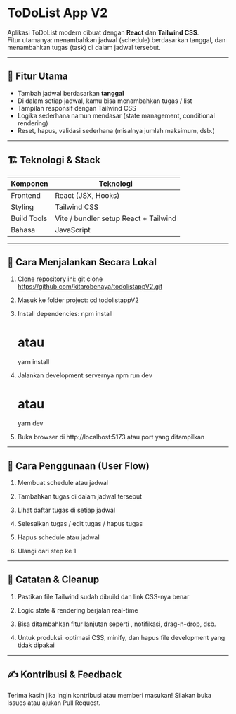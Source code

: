 # ToDoList App V2

Aplikasi ToDoList modern dibuat dengan **React** dan **Tailwind CSS**.  
Fitur utamanya: menambahkan jadwal (schedule) berdasarkan tanggal, dan menambahkan tugas (task) di dalam jadwal tersebut.

---

## 📌 Fitur Utama

- Tambah jadwal berdasarkan **tanggal**  
- Di dalam setiap jadwal, kamu bisa menambahkan tugas / list  
- Tampilan responsif dengan Tailwind CSS  
- Logika sederhana namun mendasar (state management, conditional rendering)  
- Reset, hapus, validasi sederhana (misalnya jumlah maksimum, dsb.)

---

## 🏗️ Teknologi & Stack

| Komponen     | Teknologi                             |
|--------------|---------------------------------------|
| Frontend     | React (JSX, Hooks)                    |
| Styling      | Tailwind CSS                          |
| Build Tools  | Vite / bundler setup React + Tailwind |
| Bahasa       | JavaScript                            |

---

## 🚀 Cara Menjalankan Secara Lokal

1. Clone repository ini:
    git clone https://github.com/kitarobenaya/todolistappV2.git

2. Masuk ke folder project:
    cd todolistappV2

3. Install dependencies:
    npm install
    # atau
    yarn install

4. Jalankan development servernya
    npm run dev
    # atau
    yarn dev

5. Buka browser di http://localhost:5173 atau port yang ditampilkan

---

## 🧪 Cara Penggunaan (User Flow)

1. Membuat schedule atau jadwal

2. Tambahkan tugas di dalam jadwal tersebut

3. Lihat daftar tugas di setiap jadwal

4. Selesaikan tugas / edit tugas / hapus tugas

5. Hapus schedule atau jadwal

6. Ulangi dari step ke 1

---

## 🎯 Catatan & Cleanup

1. Pastikan file Tailwind sudah dibuild dan link CSS-nya benar

2. Logic state & rendering berjalan real-time

3. Bisa ditambahkan fitur lanjutan seperti , notifikasi, drag-n-drop, dsb.

4. Untuk produksi: optimasi CSS, minify, dan hapus file development yang tidak dipakai

---

## ✍️ Kontribusi & Feedback

Terima kasih jika ingin kontribusi atau memberi masukan!
Silakan buka Issues atau ajukan Pull Request.